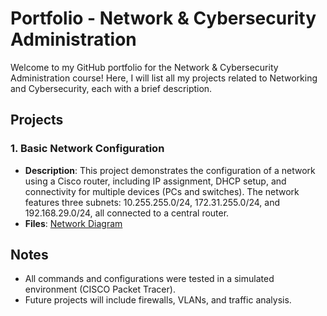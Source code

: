 # Portfolio - Network & Cybersecurity Administration

Welcome to my GitHub portfolio for the Network & Cybersecurity Administration course! Here, I will list all my projects related to Networking and Cybersecurity, each with a brief description.

## Projects

### 1. Basic Network Configuration
- **Description**: This project demonstrates the configuration of a network using a Cisco router, including IP assignment, DHCP setup, and connectivity for multiple devices (PCs and switches). The network features three subnets: 10.255.255.0/24, 172.31.255.0/24, and 192.168.29.0/24, all connected to a central router.
- **Files**: [Network Diagram](topology.webp)

## Notes
- All commands and configurations were tested in a simulated environment (CISCO Packet Tracer).
- Future projects will include firewalls, VLANs, and traffic analysis.
